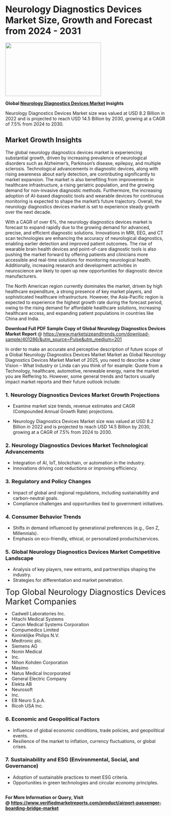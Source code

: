 <H1>Neurology Diagnostics Devices Market Size, Growth and Forecast from 2024 - 2031</H1><img class="aligncenter size-medium wp-image-584254" src="https://thirdeyenews.in/wp-content/uploads/2024/09/Global-Market-Research-300x168.jpeg" alt="" width="300" height="168" /><p><strong>Global&nbsp;<a href="https://www.marketsizeandtrends.com/download-sample/401286/&amp;utm_source=Pulse&amp;utm_medium=201">Neurology Diagnostics Devices Market</a> Insights</strong></p><p>Neurology Diagnostics Devices Market size was valued at USD 8.2 Billion in 2022 and is projected to reach USD 14.5 Billion by 2030, growing at a CAGR of 7.5% from 2024 to 2030.</p><p><h2>Market Growth Insights</h2> <p>The global neurology diagnostics devices market is experiencing substantial growth, driven by increasing prevalence of neurological disorders such as Alzheimer’s, Parkinson’s disease, epilepsy, and multiple sclerosis. Technological advancements in diagnostic devices, along with rising awareness about early detection, are contributing significantly to market expansion. The market is also benefiting from improvements in healthcare infrastructure, a rising geriatric population, and the growing demand for non-invasive diagnostic methods. Furthermore, the increasing adoption of AI-based diagnostic tools and wearable devices for continuous monitoring is expected to shape the market’s future trajectory. Overall, the neurology diagnostics devices market is set to experience steady growth over the next decade.</p> <p><a href="#"></a></p> <p>With a CAGR of over 6%, the neurology diagnostics devices market is forecast to expand rapidly due to the growing demand for advanced, precise, and efficient diagnostic solutions. Innovations in MRI, EEG, and CT scan technologies are enhancing the accuracy of neurological diagnostics, enabling earlier detection and improved patient outcomes. The rise of wearable brain health devices and point-of-care diagnostic tools is also pushing the market forward by offering patients and clinicians more accessible and real-time solutions for monitoring neurological health. Additionally, increasing research and development activities in neuroscience are likely to open up new opportunities for diagnostic device manufacturers.</p> <p>The North American region currently dominates the market, driven by high healthcare expenditure, a strong presence of key market players, and sophisticated healthcare infrastructure. However, the Asia-Pacific region is expected to experience the highest growth rate during the forecast period, owing to the rising demand for affordable healthcare solutions, increasing healthcare access, and expanding patient populations in countries like China and India.</p> <p></p><p><span class=""><strong>Download Full PDF Sample Copy of Global Neurology Diagnostics Devices Market Report</strong> @ <a href="https://www.marketsizeandtrends.com/download-sample/401286/&amp;utm_source=Pulse&amp;utm_medium=201" target="_blank">https://www.marketsizeandtrends.com/download-sample/401286/&amp;utm_source=Pulse&amp;utm_medium=201</a></span></p><p>In order to make an accurate and perceptive description of future scope of a Global&nbsp;Neurology Diagnostics Devices Market Market as Global&nbsp;Neurology Diagnostics Devices Market Market of 2025, you need to describe a clear Vision &ndash; What Industry or Linda can you think of for example: Quote from a Technology, healthcare, automotive, renewable energy, name the market you are Reffering to. However, some general trends and factors usually impact market reports and their future outlook include:</p><h3>1.&nbsp;<strong>Neurology Diagnostics Devices Market Growth Projections</strong></h3><ul><li>Examine market size trends, revenue estimates and CAGR (Compounded Annual Growth Rate) projections.</li><li><p>Neurology Diagnostics Devices Market size was valued at USD 8.2 Billion in 2022 and is projected to reach USD 14.5 Billion by 2030, growing at a CAGR of 7.5% from 2024 to 2030.</p></li></ul><h3>2.&nbsp;<strong>Neurology Diagnostics Devices Market Technological Advancements</strong></h3><ul><li>Integration of AI, IoT, blockchain, or automation in the industry.</li><li>Innovations driving cost reductions or improving efficiency.</li></ul><h3>3.&nbsp;<strong>Regulatory and Policy Changes</strong></h3><ul><li>Impact of global and regional regulations, including sustainability and carbon-neutral goals.</li><li>Compliance challenges and opportunities tied to government initiatives.</li></ul><h3>4.&nbsp;<strong>Consumer Behavior Trends</strong></h3><ul><li>Shifts in demand influenced by generational preferences (e.g., Gen Z, Millennials).</li><li>Emphasis on eco-friendly, ethical, or personalized products/services.</li></ul><h3>5.&nbsp;<strong>Global Neurology Diagnostics Devices Market Competitive Landscape</strong></h3><ul><li>Analysis of key players, new entrants, and partnerships shaping the industry.</li><li>Strategies for differentiation and market penetration.</li></ul><p data-pm-slice="1 1 []"><span style="color: inherit; font-family: inherit; font-size: 25px;">Top Global Neurology Diagnostics Devices Market Companies</span></p><div class="" data-test-id=""><p><li>Cadwell Laboratories Inc.</li><li> Hitachi Medical Systems</li><li> Canon Medical Systems Corporation</li><li> Compumedics Limited</li><li> Koninklijke Philips N.V.</li><li> Medtronic plc.</li><li> Siemens AG</li><li> Nonin Medical</li><li> Inc.</li><li> Nihon Kohden Corporation</li><li> Masimo</li><li> Natus Medical Incorporated</li><li> General Electric Company</li><li> Elekta AB</li><li> Neurosoft</li><li> Inc.</li><li> EB Neuro S.p.A.</li><li> Ricoh USA Inc.</li></p></div><h3>6.&nbsp;<strong>Economic and Geopolitical Factors</strong></h3><ul><li>Influence of global economic conditions, trade policies, and geopolitical events.</li><li>Resilience of the market to inflation, currency fluctuations, or global crises.</li></ul><h3>7.&nbsp;<strong>Sustainability and ESG (Environmental, Social, and Governance)</strong></h3><ul><li>Adoption of sustainable practices to meet ESG criteria.</li><li>Opportunities in green technologies and circular economy principles.</li></ul><h2><strong style="font-size: 14px;">For More Information or Query, Visit @&nbsp;</strong><a style="background-color: #ffffff; font-size: 14px;" href="https://www.marketsizeandtrends.com/report/neurology-diagnostics-devices-market/" target="_blank">https://www.verifiedmarketreports.com/product/airport-passenger-boarding-bridge-market</a></h2>
